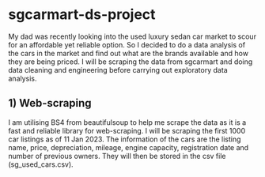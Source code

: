 # sgcarmart-ds-project
My dad was recently looking into the used luxury sedan car market to scour for an affordable yet reliable option. So I decided to do a data analysis of the cars in the market and find out what are the brands available and how they are being priced. I will be scraping the data from sgcarmart and doing data cleaning and engineering before carrying out exploratory data analysis. 

## 1) Web-scraping
I am utilising BS4 from beautifulsoup to help me scrape the data as it is a fast and reliable library for web-scraping. I will be scraping the first 1000 car listings as of 11 Jan 2023. The information of the cars are the listing name, price, depreciation, mileage, engine capacity, registration date and number of previous owners. They will then be stored in the csv file (sg_used_cars.csv). 
